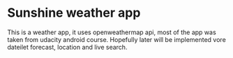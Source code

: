 # Sunshine weather app
This is a weather app, it uses openweathermap api, most of the app was taken from udacity android course.
Hopefully later will be implemented vore dateilet forecast, location and live search.
